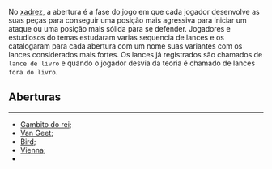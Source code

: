 No [xadrez](Xadrez.md), a abertura é a fase do jogo em que cada jogador desenvolve as suas peças para conseguir uma posição mais agressiva para iniciar um ataque ou uma posição mais sólida para se defender. Jogadores e estudiosos do temas estudaram varias sequencia de lances e os catalogaram para cada abertura com um nome suas variantes com os lances considerados mais fortes. Os lances já registrados são chamados de `lance de livro` e quando o jogador desvia da teoria é chamado de lances `fora do livro`.

## Aberturas
---
- [Gambito do rei](Gambito%20do%20rei.md);
- [Van Geet](Van%20Geet.md);
- [Bird](Bird.md);
- [Vienna](Vienna.md);
- 